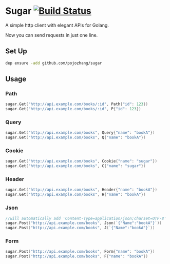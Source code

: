 # Sugar  [![Build Status](https://travis-ci.org/pojozhang/sugar.svg?branch=master)](https://travis-ci.org/pojozhang/sugar)

A simple http client with elegant APIs for Golang.

Now you can send requests in just one line.


## Set Up
```bash
dep ensure -add github.com/pojozhang/sugar
```

## Usage

### Path
```go
sugar.Get("http://api.example.com/books/:id", Path{"id": 123})
sugar.Get("http://api.example.com/books/:id", P{"id": 123})
```

### Query
```go
sugar.Get("http://api.example.com/books", Query{"name": "bookA"})
sugar.Get("http://api.example.com/books", Q{"name": "bookA"})
```

### Cookie
```go
sugar.Get("http://api.example.com/books", Cookie{"name": "sugar"})
sugar.Get("http://api.example.com/books", C{"name": "sugar"})
```

### Header
```go
sugar.Get("http://api.example.com/books", Header{"name": "bookA"})
sugar.Get("http://api.example.com/books", H{"name": "bookA"})
```

### Json
```go
//will automatically add 'Content-Type=application/json;charset=UTF-8' to header if not 'Content-Type' exists
sugar.Post("http://api.example.com/books", Json(`{"Name":"bookA"}`))
sugar.Post("http://api.example.com/books", J(`{"Name":"bookA"}`))
```

### Form
```go
sugar.Post("http://api.example.com/books", Form{"name": "bookA"})
sugar.Post("http://api.example.com/books", F{"name": "bookA"})
```

